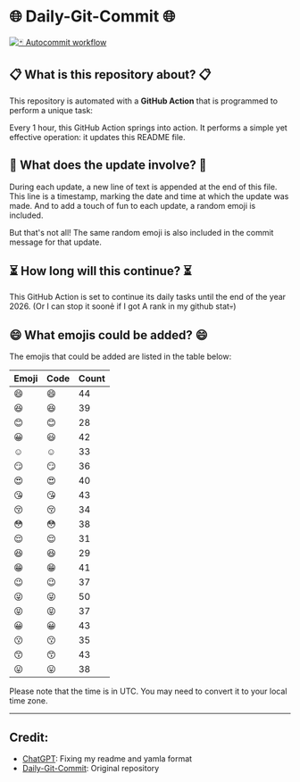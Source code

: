 # 🌐 Daily-Git-Commit 🌐

[![🃏 Autocommit workflow](https://github.com/kleqing/git-auto-commit/actions/workflows/main.yaml/badge.svg?event=check_run)](https://github.com/kleqing/git-auto-commit/actions/workflows/main.yaml)

## 📋 What is this repository about? 📋

This repository is automated with a **GitHub Action** that is programmed to perform a unique task:

Every 1 hour, this GitHub Action springs into action. It performs a simple yet effective operation: it updates this README file.

## 🔄 What does the update involve? 🔄

During each update, a new line of text is appended at the end of this file. This line is a timestamp, marking the date and time at which the update was made. And to add a touch of fun to each update, a random emoji is included.

But that's not all! The same random emoji is also included in the commit message for that update.

## ⏳ How long will this continue? ⏳

This GitHub Action is set to continue its daily tasks until the end of the year 2026. (Or I can stop it soonẻ if I got A rank in my github stat💀)

## 😄 What emojis could be added? 😄

The emojis that could be added are listed in the table below:

| Emoji | Code | Count |
| --- | --- | --- |
| 😄 | :smile: | 44 |
| 😆 | :laughing: | 39 |
| 😊 | :blush: | 28 |
| 😀 | :smiley: | 42 |
| ☺️ | :relaxed: | 33 |
| 😏 | :smirk: | 36 |
| 😍 | :heart_eyes: | 40 |
| 😘 | :kissing_heart: | 43 |
| 😚 | :kissing_closed_eyes: | 34 |
| 😳 | :flushed: | 38 |
| 😌 | :relieved: | 31 |
| 😆 | :satisfied: | 29 |
| 😁 | :grin: | 41 |
| 😉 | :wink: | 37 |
| 😜 | :stuck_out_tongue_winking_eye: | 50 |
| 😝 | :stuck_out_tongue_closed_eyes: | 37 |
| 😀 | :grinning: | 43 |
| 😗 | :kissing: | 35 |
| 😙 | :kissing_smiling_eyes: | 43 |
| 😛 | :stuck_out_tongue: | 38 |

Please note that the time is in UTC. You may need to convert it to your local time zone.

---

## Credit:

- [ChatGPT](chatgpt.com): Fixing my readme and yamla format
- [Daily-Git-Commit](https://github.com/diegomarty/daily-git-commit): Original repository


